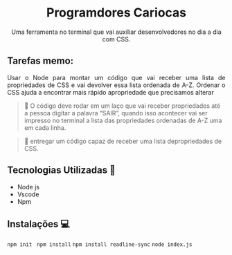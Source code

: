  <h1 align="center"> Programdores Cariocas </h1>
 <p align="center"
 <img src="http://img.shields.io/static/v1?label=STATUS&message=EM%20DESENVOLVIMENTO&color=RED&style=for-the-badge"/>
 </p>
 
<p align="center">
<a ![Typing SVG](https://readme-typing-svg.demolab.com?font=Caveat&size=30&pause=1000&color=4361EE&center=true&width=435&lines=Projeto_Invidual_Resilia_CSS_Tool_Mod5) 
</a>
</p>

<p align="center">Uma ferramenta no terminal que vai auxiliar desenvolvedores no dia a dia com CSS.</p>

## Tarefas memo:
<p align="justify">Usar o Node para montar um código que vai receber uma lista de propriedades de CSS e vai devolver essa lista ordenada de A-Z. Ordenar o CSS ajuda a encontrar mais rápido apropriedade que precisamos alterar</p>

> :memo: O código deve rodar em um laço que vai receber propriedades até a pessoa digitar a palavra “SAIR”, quando isso acontecer vai ser impresso no terminal a lista das propriedades ordenadas de A-Z uma em cada linha. 

> :memo: entregar um código capaz de receber uma lista depropriedades de CSS.


## Tecnologias Utilizadas :wrench:
 - Node js
 - Vscode
 - Npm
  
## Instalações :computer:
`npm init `
`npm install`
`npm install readline-sync`
`node index.js`
